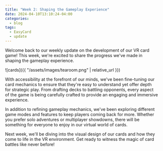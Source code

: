 ```yaml
---
title: "Week 2: Shaping the Gameplay Experience"
date: 2024-04-10T13:10:24-04:00
categories:
  - blog
tags:
  - EasyCard
  - update
---
```


Welcome back to our weekly update on the development of our VR card game! This week, we're excited to share the progress we've made in shaping the gameplay experience.

![cards]({{ "/assets/images/tearoom.png" | relative_url }})

With accessibility at the forefront of our minds, we've been fine-tuning our card mechanics to ensure that they're easy to understand yet offer depth for strategic play. From drafting decks to battling opponents, every aspect of the game is being carefully crafted to provide an engaging and immersive experience.

In addition to refining gameplay mechanics, we've been exploring different game modes and features to keep players coming back for more. Whether you prefer solo adventures or multiplayer showdowns, there will be something for everyone to enjoy in our virtual world of cards.

Next week, we'll be diving into the visual design of our cards and how they come to life in the VR environment. Get ready to witness the magic of card battles like never before!
